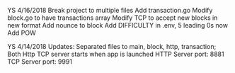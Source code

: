 YS 4/16/2018
Break project to multiple files
Add transaction.go
Modify block.go to have transactions array
Modify TCP to accept new blocks in new format
Add nounce to block
Add DIFFICULTY in .env, 5 leading 0s now
Add POW

YS 4/14/2018
Updates: 
Separated files to main, block, http, transaction;
Both Http TCP server starts when app is launched
HTTP Server port: 8881
TCP Server port: 9991
